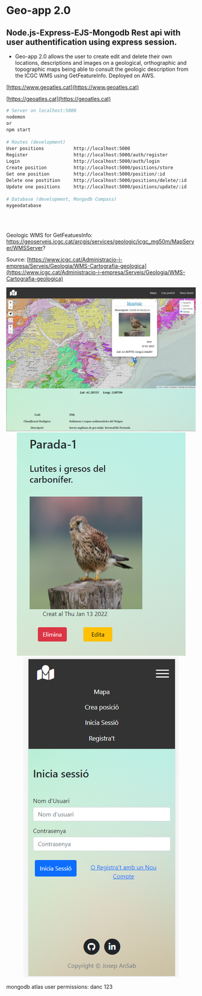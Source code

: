 # Geo-app 2.0

## Node.js-Express-EJS-Mongodb Rest api with user authentification using express session.


* Geo-app 2.0 allows the user to create edit and delete their own locations, descriptions and images on a geological,  orthographic and topographic maps being able to consult the geologic description from the ICGC WMS using GetFeatureInfo. Deployed on AWS.

[https://www.geoatles.cat](https://www.geoatles.cat)

[https://geoatles.cat](https://geoatles.cat)

```bash
# Server on localhost:5000
nodemon 
or
npm start

# Routes (development)
User positions	         http://localhost:5000
Register                 http://localhost:5000/auth/register
Login                    http://localhost:5000/auth/login
Create position          http://localhost:5000/positions/store
Get one position         http://localhost:5000/position/:id
Delete one postition     http://localhost:5000/positions/delete/:id
Update one positions     http://localhost:5000/positions/update/:id

# Database (development, Mongodb Compass)
mygeodatabase
```
<br>

<br>

Geologic WMS for GetFeatuesInfo: https://geoserveis.icgc.cat/arcgis/services/geologic/icgc_mg50m/MapServer/WMSServer? <br>

Source: [https://www.icgc.cat/Administracio-i-empresa/Serveis/Geologia/WMS-Cartografia-geologica](https://www.icgc.cat/Administracio-i-empresa/Serveis/Geologia/WMS-Cartografia-geologica)

<p align="center">
<img   src="./img_github/mapa-popup.PNG">
<img   src="./img_github/post.PNG">
<img   src="./img_github/mobil.PNG">
</p>


mongodb atlas user permissions: danc 123